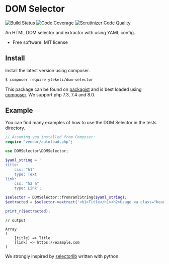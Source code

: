 DOM Selector
==========================

[![Build Status](https://scrutinizer-ci.com/g/ytekeli/dom-selector/badges/build.png?b=master)](https://travis-ci.com/ytekeli/dom-selector)
[![Code Coverage](https://scrutinizer-ci.com/g/ytekeli/dom-selector/badges/coverage.png?b=master)](https://scrutinizer-ci.com/g/ytekeli/dom-selector/?branch=master)
[![Scrutinizer Code Quality](https://scrutinizer-ci.com/g/ytekeli/dom-selector/badges/quality-score.png?b=master)](https://scrutinizer-ci.com/g/ytekeli/dom-selector/?branch=master)

An HTML DOM selector and extractor with using YAML config.
* Free software: MIT license

Install
-------
Install the latest version using composer.

```bash
$ composer require ytekeli/dom-selector
```

This package can be found on [packagist](https://packagist.org/packages/ytekeli/dom-selector) and is best loaded using [composer](http://getcomposer.org/). We support php 7.3, 7.4 and 8.0.

Example
--------
You can find many examples of how to use the DOM Selector in the tests directory.

```php
// Assuming you installed from Composer:
require "vendor/autoload.php";

use DOMSelector\DOMSelector;

$yaml_string = '
title:
    css: "h1"
    type: Text
link:
    css: "h2 a"
    type: Link';

$selector = DOMSelector::fromYamlString($yaml_string);
$extracted = $selector->extract('<h1>Title</h1><h2>Usage <a class="headerlink" href="https://example.com">¶</a></h2>');

print_r($extracted);
```

```pre
// output

Array
(
    [title] => Title
    [link] => https://example.com
)
```

We strongly inspired by [selectorlib](https://github.com/scrapehero/selectorlib) written with python.